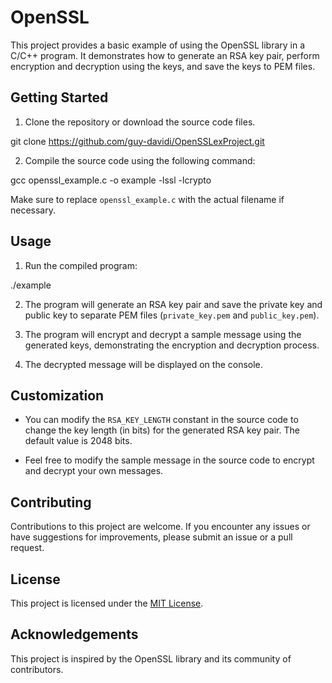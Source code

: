 # OpenSSL

This project provides a basic example of using the OpenSSL library in a C/C++ program.
It demonstrates how to generate an RSA key pair, perform encryption and decryption using the keys, and save the keys to PEM files.

## Getting Started

1. Clone the repository or download the source code files.

git clone https://github.com/guy-davidi/OpenSSLexProject.git

2. Compile the source code using the following command:

gcc openssl_example.c -o example -lssl -lcrypto

Make sure to replace `openssl_example.c` with the actual filename if necessary.

## Usage

1. Run the compiled program:

./example

2. The program will generate an RSA key pair and save the private key and public key to separate PEM files (`private_key.pem` and `public_key.pem`).

3. The program will encrypt and decrypt a sample message using the generated keys, demonstrating the encryption and decryption process.

4. The decrypted message will be displayed on the console.

## Customization

- You can modify the `RSA_KEY_LENGTH` constant in the source code to change the key length (in bits) for the generated RSA key pair. The default value is 2048 bits.

- Feel free to modify the sample message in the source code to encrypt and decrypt your own messages.

## Contributing

Contributions to this project are welcome. If you encounter any issues or have suggestions for improvements, please submit an issue or a pull request.

## License

This project is licensed under the [MIT License](LICENSE).

## Acknowledgements

This project is inspired by the OpenSSL library and its  community of contributors.

